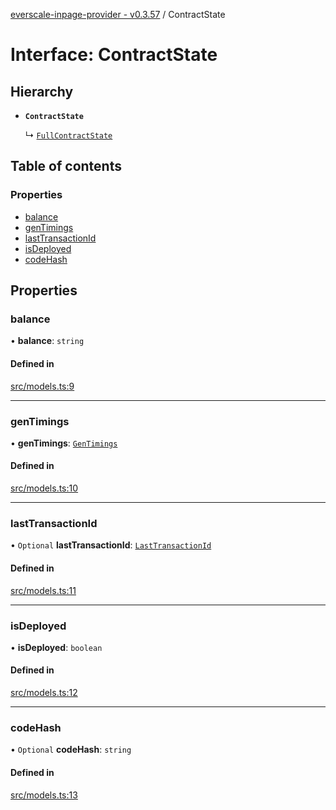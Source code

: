 [everscale-inpage-provider - v0.3.57](../README.md) / ContractState

# Interface: ContractState

## Hierarchy

- **`ContractState`**

  ↳ [`FullContractState`](FullContractState.md)

## Table of contents

### Properties

- [balance](ContractState.md#balance)
- [genTimings](ContractState.md#gentimings)
- [lastTransactionId](ContractState.md#lasttransactionid)
- [isDeployed](ContractState.md#isdeployed)
- [codeHash](ContractState.md#codehash)

## Properties

### balance

• **balance**: `string`

#### Defined in

[src/models.ts:9](https://github.com/Broxus/everscale-inpage-provider/blob/14e397c/src/models.ts#L9)

---

### genTimings

• **genTimings**: [`GenTimings`](../README.md#gentimings)

#### Defined in

[src/models.ts:10](https://github.com/Broxus/everscale-inpage-provider/blob/14e397c/src/models.ts#L10)

---

### lastTransactionId

• `Optional` **lastTransactionId**: [`LastTransactionId`](../README.md#lasttransactionid)

#### Defined in

[src/models.ts:11](https://github.com/Broxus/everscale-inpage-provider/blob/14e397c/src/models.ts#L11)

---

### isDeployed

• **isDeployed**: `boolean`

#### Defined in

[src/models.ts:12](https://github.com/Broxus/everscale-inpage-provider/blob/14e397c/src/models.ts#L12)

---

### codeHash

• `Optional` **codeHash**: `string`

#### Defined in

[src/models.ts:13](https://github.com/Broxus/everscale-inpage-provider/blob/14e397c/src/models.ts#L13)
